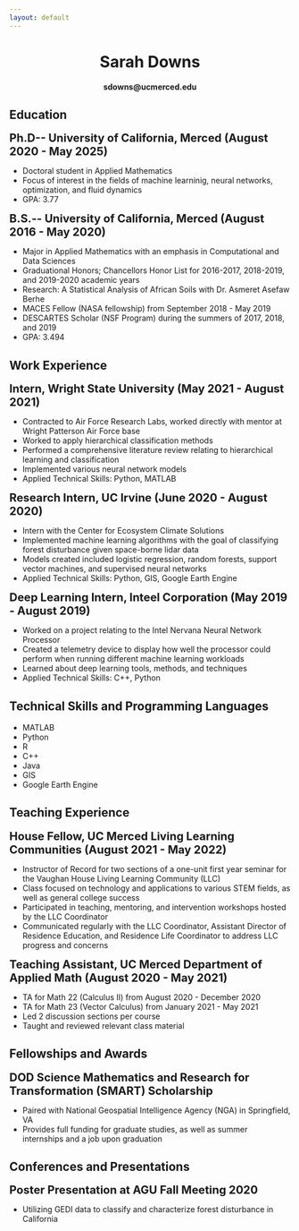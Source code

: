 ```yaml
---
layout: default
---
```


<center> <h1>Sarah Downs </h1></center>

<center> <b>sdowns@ucmerced.edu</b> </center>

## Education

<span style="font-weight:700;font-size:20px"> Ph.D-- University of California, Merced (August 2020 - May 2025)</span>
- Doctoral student in Applied Mathematics
- Focus of interest in the fields of machine learninig, neural networks, optimization, and fluid dynamics
- GPA: 3.77

<span style="font-weight:700;font-size:20px"> B.S.-- University of California, Merced (August 2016 - May 2020)</span>
- Major in Applied Mathematics with an emphasis in Computational and Data Sciences
- Graduational Honors; Chancellors Honor List for 2016-2017, 2018-2019, and 2019-2020 academic years
- Research: A Statistical Analysis of African Soils with Dr. Asmeret Asefaw Berhe
- MACES Fellow (NASA fellowship) from September 2018 - May 2019
- DESCARTES Scholar (NSF Program) during the summers of 2017, 2018, and 2019
- GPA: 3.494

## Work Experience

<span style="font-weight:700;font-size:20px"> Intern, Wright State University (May 2021 - August 2021) </span>
- Contracted to Air Force Research Labs, worked directly with mentor at Wright Patterson Air Force base
- Worked to apply hierarchical classification methods
- Performed a comprehensive literature review relating to hierarchical learning and classification
- Implemented various neural network models
- Applied Technical Skills: Python, MATLAB

<span style="font-weight:700;font-size:20px"> Research Intern, UC Irvine (June 2020 - August 2020)</span>
- Intern with the Center for Ecosystem Climate Solutions
- Implemented machine learning algorithms with the goal of classifying forest disturbance given space-borne lidar data
- Models created included logistic regression, random forests, support vector machines, and supervised neural networks
- Applied Technical Skills: Python, GIS, Google Earth Engine

<span style="font-weight:700;font-size:20px"> Deep Learning Intern, Inteel Corporation (May 2019 - August 2019)</span>
- Worked on a project relating to the Intel Nervana Neural Network Processor
- Created a telemetry device to display how well the processor could perform when running different machine learning workloads
- Learned about deep learning tools, methods, and techniques
- Applied Technical Skills: C++, Python

## Technical Skills and Programming Languages
- MATLAB
- Python
- R
- C++
- Java
- GIS
- Google Earth Engine

## Teaching Experience

<span style="font-weight:700;font-size:20px"> House Fellow, UC Merced Living Learning Communities (August 2021 - May 2022)</span>
- Instructor of Record for two sections of a one-unit first year seminar for the Vaughan House Living Learning Community (LLC)
- Class focused on technology and applications to various STEM fields, as well as general college success
- Participated in teaching, mentoring, and intervention workshops hosted by the LLC Coordinator
- Communicated regularly with the LLC Coordinator, Assistant Director of Residence Education, and Residence Life Coordinator to address LLC progress and concerns

<span style="font-weight:700;font-size:20px"> Teaching Assistant, UC Merced Department of Applied Math (August 2020 - May 2021)</span>
- TA for Math 22 (Calculus II) from August 2020 - December 2020
- TA for Math 23 (Vector Calculus) from January 2021 - May 2021
- Led 2 discussion sections per course 
- Taught and reviewed relevant class material

## Fellowships and Awards

<span style="font-weight:700;font-size:20px"> DOD Science Mathematics and Research for Transformation (SMART) Scholarship</span>
- Paired with National Geospatial Intelligence Agency (NGA) in Springfield, VA
- Provides full funding for graduate studies, as well as summer internships and a job upon graduation

## Conferences and Presentations
<span style="font-weight:700;font-size:20px"> Poster Presentation at AGU Fall Meeting 2020</span>
- Utilizing GEDI data to classify and characterize forest disturbance in California